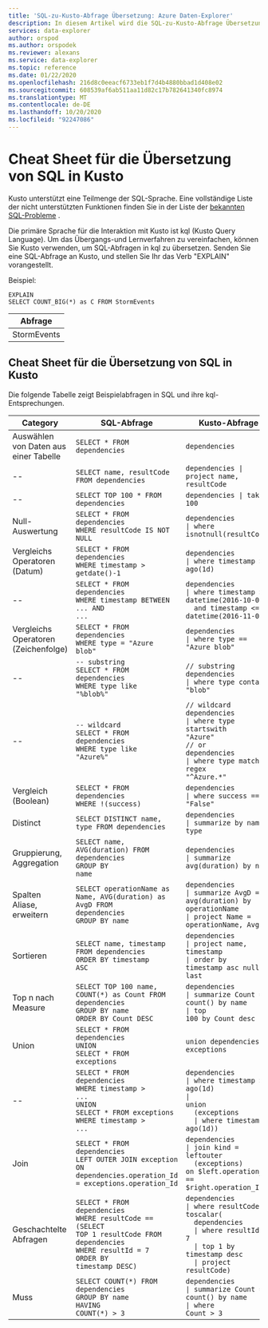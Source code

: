 ```yaml
---
title: 'SQL-zu-Kusto-Abfrage Übersetzung: Azure Daten-Explorer'
description: In diesem Artikel wird die SQL-zu-Kusto-Abfrage Übersetzung in Azure Daten-Explorer beschrieben.
services: data-explorer
author: orspod
ms.author: orspodek
ms.reviewer: alexans
ms.service: data-explorer
ms.topic: reference
ms.date: 01/22/2020
ms.openlocfilehash: 216d8c0eeacf6733eb1f7d4b4880bbad1d408e02
ms.sourcegitcommit: 608539af6ab511aa11d82c17b782641340fc8974
ms.translationtype: MT
ms.contentlocale: de-DE
ms.lasthandoff: 10/20/2020
ms.locfileid: "92247086"
---
```

# <a name="sql-to-kusto-cheat-sheet"></a>Cheat Sheet für die Übersetzung von SQL in Kusto

Kusto unterstützt eine Teilmenge der SQL-Sprache. Eine vollständige Liste der nicht unterstützten Funktionen finden Sie in der Liste der [bekannten SQL-Probleme](../api/tds/sqlknownissues.md) .

Die primäre Sprache für die Interaktion mit Kusto ist kql (Kusto Query Language). Um das Übergangs-und Lernverfahren zu vereinfachen, können Sie Kusto verwenden, um SQL-Abfragen in kql zu übersetzen. Senden Sie eine SQL-Abfrage an Kusto, und stellen Sie Ihr das Verb "EXPLAIN" vorangestellt.

Beispiel:

<!-- csl: https://help.kusto.windows.net:443/Samples -->
```kusto
EXPLAIN 
SELECT COUNT_BIG(*) as C FROM StormEvents 
```

|Abfrage|
|---|
|StormEvents<br>| C = count () zusammenfassen<br>| Projekt C|

## <a name="sql-to-kusto-cheat-sheet"></a>Cheat Sheet für die Übersetzung von SQL in Kusto

Die folgende Tabelle zeigt Beispielabfragen in SQL und ihre kql-Entsprechungen.

|Category |SQL-Abfrage |Kusto-Abfrage
|---|---|---
Auswählen von Daten aus einer Tabelle |<code>SELECT * FROM dependencies</code> | <code>dependencies</code>
--|<code>SELECT name, resultCode FROM dependencies</code> |<code>dependencies &#124; project name, resultCode</code>
--|<code>SELECT TOP 100 * FROM dependencies</code> | <code>dependencies &#124; take 100</code>
Null-Auswertung |<code>SELECT * FROM dependencies<br>WHERE resultCode IS NOT NULL</code> | <code>dependencies<br>&#124; where isnotnull(resultCode)</code>
Vergleichs Operatoren (Datum) |<code>SELECT * FROM dependencies<br>WHERE timestamp > getdate()-1</code>| <code>dependencies<br>&#124; where timestamp > ago(1d)</code>
--|<code>SELECT * FROM dependencies<br>WHERE timestamp BETWEEN ... AND ...</code> |<code>dependencies<br>&#124; where timestamp > datetime(2016-10-01)<br>&nbsp;&nbsp;and timestamp <= datetime(2016-11-01)</code>
Vergleichs Operatoren (Zeichenfolge)|<code>SELECT * FROM dependencies<br>WHERE type = "Azure blob"</code> |<code>dependencies<br>&#124; where type == "Azure blob"</code>
--|<code>-- substring<br>SELECT * FROM dependencies<br>WHERE type like "%blob%"</code> |<code>// substring<br>dependencies<br>&#124; where type contains "blob"</code>
--|<code>-- wildcard<br>SELECT * FROM dependencies<br>WHERE type like "Azure%"</code> |<code>// wildcard<br>dependencies<br>&#124; where type startswith "Azure"<br>// or<br>dependencies<br>&#124; where type matches regex "^Azure.*"</code>
Vergleich (Boolean) |<code>SELECT * FROM dependencies<br>WHERE !(success)</code> |<code>dependencies<br>&#124; where success == "False"</code>
Distinct |<code>SELECT DISTINCT name, type  FROM dependencies</code> |<code>dependencies<br>&#124; summarize by name, type</code>
Gruppierung, Aggregation |<code>SELECT name, AVG(duration) FROM dependencies<br>GROUP BY name</code> |<code>dependencies<br>&#124; summarize avg(duration) by name</code>
Spalten Aliase, erweitern |<code>SELECT operationName as Name, AVG(duration) as AvgD FROM dependencies<br>GROUP BY name</code> |<code>dependencies<br>&#124; summarize AvgD = avg(duration) by operationName<br>&#124; project Name = operationName, AvgD</code>
Sortieren |<code>SELECT name, timestamp FROM dependencies<br>ORDER BY timestamp ASC</code> |<code>dependencies<br>&#124; project name, timestamp<br>&#124; order by timestamp asc nulls last</code>
Top n nach Measure |<code>SELECT TOP 100 name, COUNT(*) as Count FROM dependencies<br>GROUP BY name<br>ORDER BY Count DESC</code> |<code>dependencies<br>&#124; summarize Count = count() by name<br>&#124; top 100 by Count desc</code>
Union |<code>SELECT * FROM dependencies<br>UNION<br>SELECT * FROM exceptions</code> |<code>union dependencies, exceptions</code>
--|<code>SELECT * FROM dependencies<br>WHERE timestamp > ...<br>UNION<br>SELECT * FROM exceptions<br>WHERE timestamp > ...</code> |<code>dependencies<br>&#124; where timestamp > ago(1d)<br>&#124; union<br>&nbsp;&nbsp;(exceptions<br>&nbsp;&nbsp;&#124; where timestamp > ago(1d))</code>
Join |<code>SELECT * FROM dependencies <br>LEFT OUTER JOIN exception<br>ON dependencies.operation_Id = exceptions.operation_Id</code> |<code>dependencies<br>&#124; join kind = leftouter<br>&nbsp;&nbsp;(exceptions)<br>on $left.operation_Id == $right.operation_Id</code>
Geschachtelte Abfragen |<code>SELECT * FROM dependencies<br>WHERE resultCode == <br>(SELECT TOP 1 resultCode FROM dependencies<br>WHERE resultId = 7<br>ORDER BY timestamp DESC)</code> |<code>dependencies<br>&#124; where resultCode == toscalar(<br>&nbsp;&nbsp;dependencies<br>&nbsp;&nbsp;&#124; where resultId == 7<br>&nbsp;&nbsp;&#124; top 1 by timestamp desc<br>&nbsp;&nbsp;&#124; project resultCode)</code>
Muss |<code>SELECT COUNT(\*) FROM dependencies<br>GROUP BY name<br>HAVING COUNT(\*) > 3</code> |<code>dependencies<br>&#124; summarize Count = count() by name<br>&#124; where Count > 3</code>|
